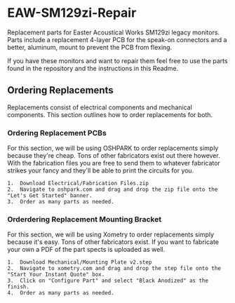 # EAW-SM129zi-Repair
Replacement parts for Easter Acoustical Works SM129zi legacy monitors.  Parts include a replacement 4-layer PCB for the speak-on connectors and a better, aluminum, mount to prevent the PCB from flexing.

If you have these monitors and want to repair them feel free to use the parts found in the repository and the instructions in this Readme.

## Ordering Replacements
Replacements consist of electrical components and mechanical components.  This section outlines how to order replacements for both.

### Ordering Replacement PCBs
For this section, we will be using OSHPARK to order replacements simply because they're cheap.  Tons of other fabricators exist out there however.  With the fabrication files you are free to send them to whatever fabricator strikes your fancy and they'll be able to print the circuits for you.

    1.  Download Electrical/Fabrication Files.zip
    2.  Navigate to oshpark.com and drag and drop the zip file onto the "Let's Get Started" banner.
    3.  Order as many parts as needed.

### Orderdering Replacement Mounting Bracket
For this section, we will be using Xometry to order replacements simply because it's easy.  Tons of other fabricators exist.  If you want to fabricate your own a PDF of the part spects is uploaded as well.

	1.  Download Mechanical/Mounting Plate v2.step
	2.  Navigate to xometry.com and drag and drop the step file onto the "Start Your Instant Quote" box.
	3.  Click on "Configure Part" and select "Black Anodized" as the finish.
	4.  Order as many parts as needed.